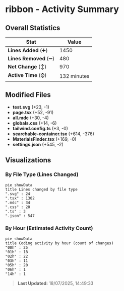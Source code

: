 # ribbon - Activity Summary 

## Overall Statistics

| Stat                   | Value                                                             |
| ---------------------- | ----------------------------------------------------------------- |
| **Lines Added** (➕)   | 1450                                          |
| **Lines Removed** (➖) | 480                                        |
| **Net Change** (↕)    | 970                |
| **Active Time** (⌚)   | 132 minutes |


## Modified Files
- **test.svg** (+23, -1)
- **page.tsx** (+52, -91)
- **all.mdc** (+30, -4)
- **globals.css** (+14, -6)
- **tailwind.config.ts** (+3, -0)
- **searchable-container.tsx** (+614, -376)
- **MaterialsFinder.tsx** (+169, -0)
- **settings.json** (+545, -2)

## Visualizations

### By File Type (Lines Changed)

```mermaid
pie showData
title Lines changed by file type
".svg" : 24
".tsx" : 1302
".mdc" : 34
".css" : 20
".ts" : 3
".json" : 547
```

### By Hour (Estimated Activity Count)

```mermaid
pie showData
title Coding activity by hour (count of changes)
"00h" : 25
"01h" : 18
"02h" : 22
"03h" : 11
"05h" : 20
"06h" : 1
"14h" : 1
```


> **Last Updated:** 18/07/2025, 14:49:33